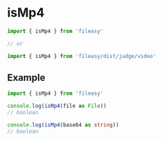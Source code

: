 # isMp4

```ts
import { isMp4 } from 'fileasy'

// or

import { isMp4 } from 'fileasy/dist/judge/video'
```

## Example​

```ts
import { isMp4 } from 'fileasy'

console.log(isMp4(file as File))
// boolean

console.log(isMp4(base64 as string))
// boolean
```
